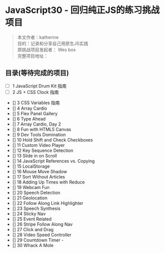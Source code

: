 # JavaScript30 - 回归纯正JS的练习挑战项目
> 本文作者：katherine </br>
> 目的：记录和分享自己用原生JS实践 </br>
> 原挑战项目发起者： Wes bos </br>
> 完整项目地址： </br>

## 目录(等待完成的项目)
- [ ] 1 JavaScript Drum Kit 指南
- [ ] 2 JS + CSS Clock 指南
- [] 3 CSS Variables 指南
- [] 4 Array Cardio
- [] 5	Flex Panel Gallery 
- [] 6	Type Ahead 
- [] 7	Array Cardio, Day 2
- [] 8	Fun with HTML5 Canvas
- [] 9	Dev Tools Domination
- [] 10	Hold Shift and Check Checkboxes
- [] 11	Custom Video Player
- [] 12	Key Sequence Detection
- [] 13	Slide in on Scroll
- [] 14	JavaScript References vs. Copying
- [] 15	LocalStorage
- [] 16	Mouse Move Shadow
- [] 17	Sort Without Articles
- [] 18	Adding Up Times with Reduce
- [] 19	Webcam Fun
- [] 20	Speech Detection
- [] 21	Geolocation
- [] 22	Follow Along Link Highlighter
- [] 23	Speech Synthesis
- [] 24	Sticky Nav
- [] 25	Event Related
- [] 26	Stripe Follow Along Nav
- [] 27	Click and Drag
- [] 28	Video Speed Controller
- [] 29	Countdown Timer	-
- [] 30	Whack A Mole

